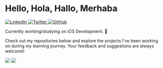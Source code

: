 <h1>Hello, Hola, Hallo, Merhaba</h1>

<p>
  <a href="https://www.linkedin.com/in/sametcagriaktepe/" target="_blank">
    <img alt="LinkedIn" src="https://img.shields.io/badge/LinkedIn-Connect-blue?style=flat-square&logo=linkedin">
  </a>
  <a href="https://twitter.com/denaktepe" target="_blank">
    <img alt="Twitter" src="https://img.shields.io/badge/Twitter-Follow-blue?style=flat-square&logo=twitter">
  </a>
  <a href="https://github.com/denaktepe" target="_blank">
    <img alt="GitHub" src="https://img.shields.io/badge/GitHub-Follow-black?style=flat-square&logo=github">
  </a>
</p>

<p>
  Currently working/studying on iOS Development. 💪
</p>

<p>
  Check out my repositories below and explore the projects I've been working on during my learning journey. Your feedback and suggestions are always welcome!
</p>

<div>
  <img src="https://github-readme-stats.vercel.app/api?username=denaktepe&show_icons=true&hide_border=true&&count_private=true&theme=radical&border_radius=1em" /> 
  <img style="float: end;" src="https://github-readme-stats.vercel.app/api/top-langs/?username=denaktepe&show_icons=true&hide_border=true&layout=compact&&count_private=true&theme=radical&langs_count=8&border_radius=1em%22/%3E" />
</div>
